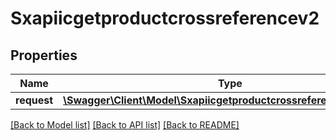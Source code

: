 # Sxapiicgetproductcrossreferencev2

## Properties
Name | Type | Description | Notes
------------ | ------------- | ------------- | -------------
**request** | [**\Swagger\Client\Model\Sxapiicgetproductcrossreferencev2Request**](Sxapiicgetproductcrossreferencev2Request.md) |  | [optional] 

[[Back to Model list]](../README.md#documentation-for-models) [[Back to API list]](../README.md#documentation-for-api-endpoints) [[Back to README]](../README.md)


